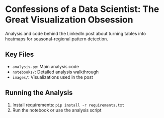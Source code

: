 # Confessions of a Data Scientist: The Great Visualization Obsession

Analysis and code behind the LinkedIn post about turning tables into heatmaps for seasonal-regional pattern detection.

## Key Files
- `analysis.py`: Main analysis code
- `notebooks/`: Detailed analysis walkthrough
- `images/`: Visualizations used in the post

## Running the Analysis
1. Install requirements: `pip install -r requirements.txt`
2. Run the notebook or use the analysis script